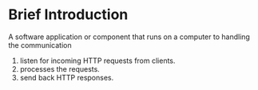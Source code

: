 # Brief Introduction
A software application or component that runs on a computer to handling the communication
1. listen for incoming HTTP requests from clients.
2. processes the requests.
3. send back HTTP responses.
